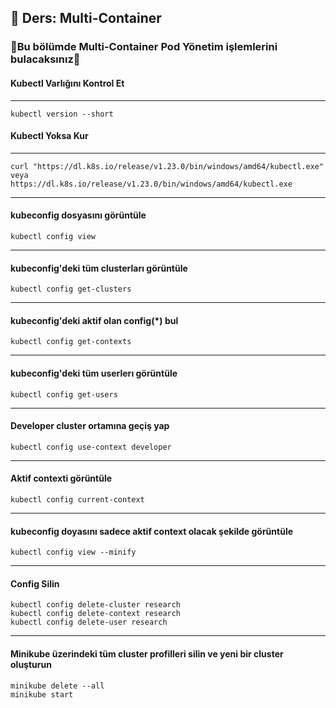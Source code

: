 ## 🧑 Ders: Multi-Container

### 📗Bu bölümde Multi-Container Pod Yönetim işlemlerini bulacaksınız📗

#### Kubectl Varlığını Kontrol Et
***
```
kubectl version --short
```
#### Kubectl Yoksa Kur
***
```
curl "https://dl.k8s.io/release/v1.23.0/bin/windows/amd64/kubectl.exe"
veya
https://dl.k8s.io/release/v1.23.0/bin/windows/amd64/kubectl.exe
```
***
#### kubeconfig dosyasını görüntüle
```
kubectl config view
```
***
#### kubeconfig'deki tüm clusterları görüntüle
```
kubectl config get-clusters
```
***
#### kubeconfig'deki aktif olan config(*) bul
```
kubectl config get-contexts
```
***
#### kubeconfig'deki tüm userlerı görüntüle
```
kubectl config get-users
```
***
#### Developer cluster ortamına geçiş yap
```
kubectl config use-context developer
```
***
#### Aktif contexti görüntüle
```
kubectl config current-context
```
***
#### kubeconfig doyasını sadece aktif context olacak şekilde görüntüle
```
kubectl config view --minify
```
***
#### Config Silin
```
kubectl config delete-cluster research
kubectl config delete-context research
kubectl config delete-user research
```
***
#### Minikube üzerindeki tüm cluster profilleri silin ve yeni bir cluster oluşturun 
```
minikube delete --all
minikube start
```
